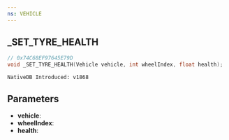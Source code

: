 ```yaml
---
ns: VEHICLE
---
```

## _SET_TYRE_HEALTH

```c
// 0x74C68EF97645E79D
void _SET_TYRE_HEALTH(Vehicle vehicle, int wheelIndex, float health);
```

```
NativeDB Introduced: v1868
```

## Parameters
* **vehicle**:
* **wheelIndex**:
* **health**:
